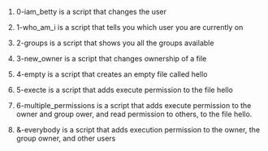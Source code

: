1. 0-iam_betty is a script that changes the user

2. 1-who_am_i is a script that tells you which user you are currently on

3. 2-groups is a script that shows you all the groups available

4. 3-new_owner is a script that changes ownership of a file

5. 4-empty is a script that creates an empty file called hello

6. 5-execte is a script that adds execute permission to the file hello 

7. 6-multiple_permissions is a script that adds execute permission to the owner and group ower, and read permission to others, to the file hello.

8. &-everybody is a script that adds execution permission to the owner, the group owner, and other users
